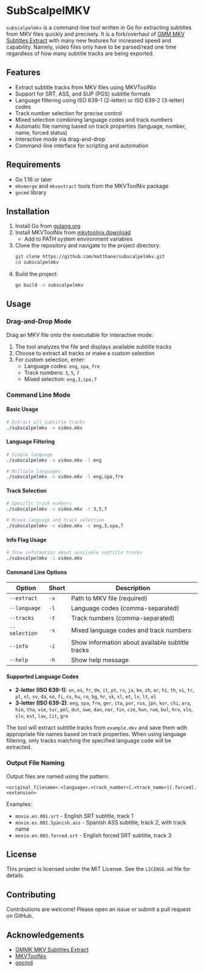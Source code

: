 # SubScalpelMKV

`subscalpelmkv` is a command-line tool written in Go for extracting subtitles from MKV files quickly and precisely. It is a fork/overhaul of [GMM MKV Subtitles Extract](https://github.com/rhaseven7h/gmmmkvsubsextract) with many new features for increased speed and capability. Namely, video files only have to be parsed/read one time regardless of how many subtitle tracks are being exported.

## Features

- Extract subtitle tracks from MKV files using MKVToolNix
- Support for SRT, ASS, and SUP (PGS) subtitle formats
- Language filtering using ISO 639-1 (2-letter) or ISO 639-2 (3-letter) codes
- Track number selection for precise control
- Mixed selection combining language codes and track numbers
- Automatic file naming based on track properties (language, number, name, forced status)
- Interactive mode via drag-and-drop
- Command-line interface for scripting and automation

## Requirements

- Go 1.16 or later
- `mkvmerge` and `mkvextract` tools from the MKVToolNix package
- `gocmd` library

## Installation

1. Install Go from [golang.org](https://golang.org/dl/)
2. Install MKVToolNix from [mkvtoolnix.download](https://mkvtoolnix.download/)
    - Add to PATH system environment variables
3. Clone the repository and navigate to the project directory:
    ```sh
    git clone https://github.com/matthane/subscalpelmkv.git
    cd subscalpelmkv
    ```
4. Build the project:    
    ```sh
    go build -o subscalpelmkv
    ```

## Usage

### Drag-and-Drop Mode

Drag an MKV file onto the executable for interactive mode:

1. The tool analyzes the file and displays available subtitle tracks
2. Choose to extract all tracks or make a custom selection
3. For custom selection, enter:
    - Language codes: `eng`, `spa`, `fre`
    - Track numbers: `3`, `5`, `7`
    - Mixed selection: `eng,3,spa,7`

### Command Line Mode

#### Basic Usage
```sh
# Extract all subtitle tracks
./subscalpelmkv -x video.mkv
```

#### Language Filtering
```sh
# Single language
./subscalpelmkv -x video.mkv -l eng

# Multiple languages
./subscalpelmkv -x video.mkv -l eng,spa,fre
```

#### Track Selection
```sh
# Specific track numbers
./subscalpelmkv -x video.mkv -t 3,5,7

# Mixed language and track selection
./subscalpelmkv -x video.mkv -s eng,3,spa,7
```

#### Info Flag Usage
```sh
# Show information about available subtitle tracks
./subscalpelmkv -i video.mkv
```

#### Command Line Options

| Option | Short | Description |
|--------|-------|-------------|
| `--extract` | `-x` | Path to MKV file (required) |
| `--language` | `-l` | Language codes (comma-separated) |
| `--tracks` | `-t` | Track numbers (comma-separated) |
| `--selection` | `-s` | Mixed language codes and track numbers |
| `--info` | `-i` | Show information about available subtitle tracks |
| `--help` | `-h` | Show help message |

#### Supported Language Codes
- **2-letter (ISO 639-1)**: `en`, `es`, `fr`, `de`, `it`, `pt`, `ru`, `ja`, `ko`, `zh`, `ar`, `hi`, `th`, `vi`, `tr`, `pl`, `nl`, `sv`, `da`, `no`, `fi`, `cs`, `hu`, `ro`, `bg`, `hr`, `sk`, `sl`, `et`, `lv`, `lt`, `el`
- **3-letter (ISO 639-2)**: `eng`, `spa`, `fre`, `ger`, `ita`, `por`, `rus`, `jpn`, `kor`, `chi`, `ara`, `hin`, `tha`, `vie`, `tur`, `pol`, `dut`, `swe`, `dan`, `nor`, `fin`, `cze`, `hun`, `rum`, `bul`, `hrv`, `slo`, `slv`, `est`, `lav`, `lit`, `gre`

The tool will extract subtitle tracks from `example.mkv` and save them with appropriate file names based on track properties. When using language filtering, only tracks matching the specified language code will be extracted.

### Output File Naming

Output files are named using the pattern:
```
<original_filename>.<language>.<track_number>[.<track_name>][.forced].<extension>
```

Examples:
- `movie.en.001.srt` - English SRT subtitle, track 1
- `movie.es.002.Spanish.ass` - Spanish ASS subtitle, track 2, with track name
- `movie.en.003.forced.srt` - English forced SRT subtitle, track 3

## License

This project is licensed under the MIT License. See the `LICENSE.md` file for details.

## Contributing

Contributions are welcome! Please open an issue or submit a pull request on GitHub.

## Acknowledgements

- [GMMK MKV Subtitles Extract](https://github.com/rhaseven7h/gmmmkvsubsextract)
- [MKVToolNix](https://mkvtoolnix.download/)
- [gocmd](https://github.com/devfacet/gocmd)
